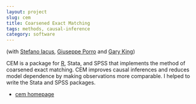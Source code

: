```yaml
---
layout: project
slug: cem
title: Coarsened Exact Matching
tags: methods, causal-inference
category: software
---
```


(with [Stefano Iacus][],  [Giuseppe Porro][] and [Gary King][])

CEM is a package for [R][], Stata, and SPSS that implements the method
of coarsened exact matching. CEM improves causal inferences and
reduces model dependence by making observations more comparable. I
helped to write the Stata and SPSS packages.

* [cem homepage][home]

[home]: http://gking.harvard.edu/cem/
[Stefano Iacus]: http://www.economia.unimi.it/iacus
[Giuseppe Porro]: http://www.sp.units.it/Lists/Corpo%20docente/DispForm.aspx?ID=77
[Gary King]: http://gking.harvard.edu
[R]: http://www.r-project.com
